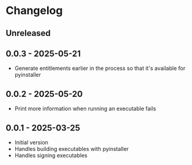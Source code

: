 # Changelog

## Unreleased

## 0.0.3 - 2025-05-21

- Generate entitlements earlier in the process so that it's available for pyinstaller

## 0.0.2 - 2025-05-20

- Print more information when running an executable fails

## 0.0.1 - 2025-03-25

- Initial version
- Handles building executables with pyinstaller
- Handles signing executables
